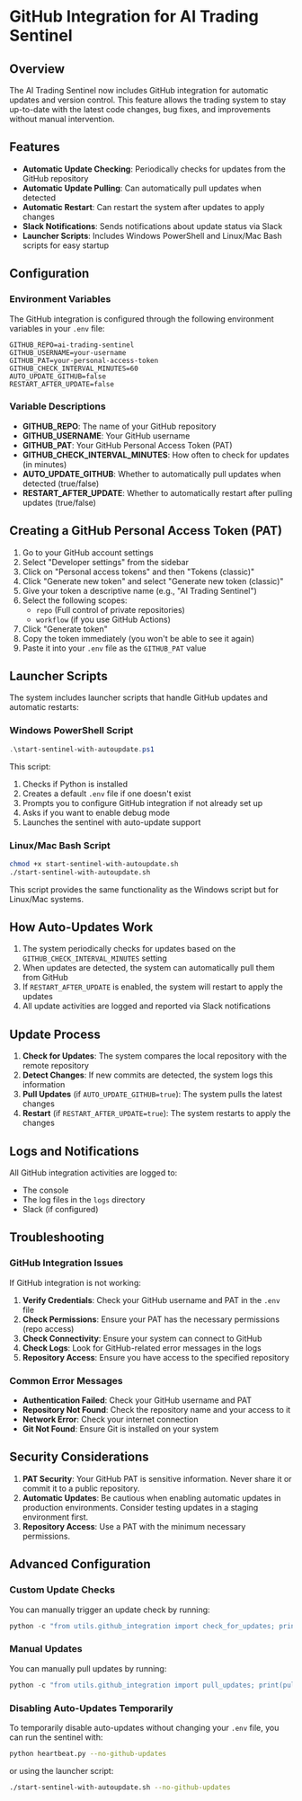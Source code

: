 # GitHub Integration for AI Trading Sentinel

## Overview

The AI Trading Sentinel now includes GitHub integration for automatic updates and version control. This feature allows the trading system to stay up-to-date with the latest code changes, bug fixes, and improvements without manual intervention.

## Features

- **Automatic Update Checking**: Periodically checks for updates from the GitHub repository
- **Automatic Update Pulling**: Can automatically pull updates when detected
- **Automatic Restart**: Can restart the system after updates to apply changes
- **Slack Notifications**: Sends notifications about update status via Slack
- **Launcher Scripts**: Includes Windows PowerShell and Linux/Mac Bash scripts for easy startup

## Configuration

### Environment Variables

The GitHub integration is configured through the following environment variables in your `.env` file:

```
GITHUB_REPO=ai-trading-sentinel
GITHUB_USERNAME=your-username
GITHUB_PAT=your-personal-access-token
GITHUB_CHECK_INTERVAL_MINUTES=60
AUTO_UPDATE_GITHUB=false
RESTART_AFTER_UPDATE=false
```

### Variable Descriptions

- **GITHUB_REPO**: The name of your GitHub repository
- **GITHUB_USERNAME**: Your GitHub username
- **GITHUB_PAT**: Your GitHub Personal Access Token (PAT)
- **GITHUB_CHECK_INTERVAL_MINUTES**: How often to check for updates (in minutes)
- **AUTO_UPDATE_GITHUB**: Whether to automatically pull updates when detected (true/false)
- **RESTART_AFTER_UPDATE**: Whether to automatically restart after pulling updates (true/false)

## Creating a GitHub Personal Access Token (PAT)

1. Go to your GitHub account settings
2. Select "Developer settings" from the sidebar
3. Click on "Personal access tokens" and then "Tokens (classic)"
4. Click "Generate new token" and select "Generate new token (classic)"
5. Give your token a descriptive name (e.g., "AI Trading Sentinel")
6. Select the following scopes:
   - `repo` (Full control of private repositories)
   - `workflow` (if you use GitHub Actions)
7. Click "Generate token"
8. Copy the token immediately (you won't be able to see it again)
9. Paste it into your `.env` file as the `GITHUB_PAT` value

## Launcher Scripts

The system includes launcher scripts that handle GitHub updates and automatic restarts:

### Windows PowerShell Script

```powershell
.\start-sentinel-with-autoupdate.ps1
```

This script:
1. Checks if Python is installed
2. Creates a default `.env` file if one doesn't exist
3. Prompts you to configure GitHub integration if not already set up
4. Asks if you want to enable debug mode
5. Launches the sentinel with auto-update support

### Linux/Mac Bash Script

```bash
chmod +x start-sentinel-with-autoupdate.sh
./start-sentinel-with-autoupdate.sh
```

This script provides the same functionality as the Windows script but for Linux/Mac systems.

## How Auto-Updates Work

1. The system periodically checks for updates based on the `GITHUB_CHECK_INTERVAL_MINUTES` setting
2. When updates are detected, the system can automatically pull them from GitHub
3. If `RESTART_AFTER_UPDATE` is enabled, the system will restart to apply the updates
4. All update activities are logged and reported via Slack notifications

## Update Process

1. **Check for Updates**: The system compares the local repository with the remote repository
2. **Detect Changes**: If new commits are detected, the system logs this information
3. **Pull Updates** (if `AUTO_UPDATE_GITHUB=true`): The system pulls the latest changes
4. **Restart** (if `RESTART_AFTER_UPDATE=true`): The system restarts to apply the changes

## Logs and Notifications

All GitHub integration activities are logged to:
- The console
- The log files in the `logs` directory
- Slack (if configured)

## Troubleshooting

### GitHub Integration Issues

If GitHub integration is not working:

1. **Verify Credentials**: Check your GitHub username and PAT in the `.env` file
2. **Check Permissions**: Ensure your PAT has the necessary permissions (repo access)
3. **Check Connectivity**: Ensure your system can connect to GitHub
4. **Check Logs**: Look for GitHub-related error messages in the logs
5. **Repository Access**: Ensure you have access to the specified repository

### Common Error Messages

- **Authentication Failed**: Check your GitHub username and PAT
- **Repository Not Found**: Check the repository name and your access to it
- **Network Error**: Check your internet connection
- **Git Not Found**: Ensure Git is installed on your system

## Security Considerations

1. **PAT Security**: Your GitHub PAT is sensitive information. Never share it or commit it to a public repository.
2. **Automatic Updates**: Be cautious when enabling automatic updates in production environments. Consider testing updates in a staging environment first.
3. **Repository Access**: Use a PAT with the minimum necessary permissions.

## Advanced Configuration

### Custom Update Checks

You can manually trigger an update check by running:

```python
python -c "from utils.github_integration import check_for_updates; print(check_for_updates())"
```

### Manual Updates

You can manually pull updates by running:

```python
python -c "from utils.github_integration import pull_updates; print(pull_updates())"
```

### Disabling Auto-Updates Temporarily

To temporarily disable auto-updates without changing your `.env` file, you can run the sentinel with:

```bash
python heartbeat.py --no-github-updates
```

or using the launcher script:

```bash
./start-sentinel-with-autoupdate.sh --no-github-updates
```